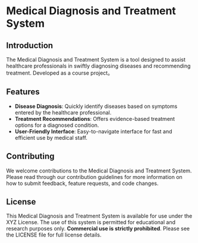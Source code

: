 # Medical Diagnosis and Treatment System

## Introduction

The Medical Diagnosis and Treatment System is a tool designed to assist healthcare professionals in swiftly diagnosing diseases and recommending treatment. Developed as a course project。

## Features

- **Disease Diagnosis**: Quickly identify diseases based on symptoms entered by the healthcare professional.
- **Treatment Recommendations**: Offers evidence-based treatment options for a diagnosed condition.
- **User-Friendly Interface**: Easy-to-navigate interface for fast and efficient use by medical staff.


## Contributing

We welcome contributions to the Medical Diagnosis and Treatment System. Please read through our contribution guidelines for more information on how to submit feedback, feature requests, and code changes.

## License

This Medical Diagnosis and Treatment System is available for use under the XYZ License. The use of this system is permitted for educational and research purposes only. **Commercial use is strictly prohibited**. Please see the LICENSE file for full license details.

